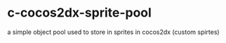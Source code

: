 # c-cocos2dx-sprite-pool
a simple object pool used to store in sprites in cocos2dx (custom spirtes)


